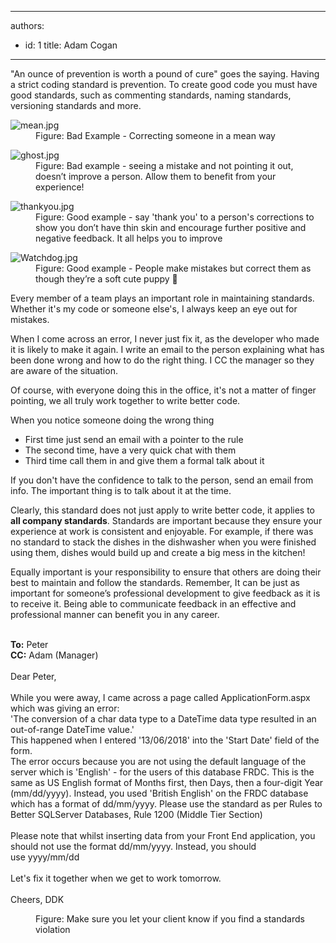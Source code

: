 

---
authors:
  - id: 1
    title: Adam Cogan
---




<span class='intro'> ​​​​​​​​​&quot;An ounce of prevention is worth a pound of cure&quot; goes the saying. Having a strict coding standard is prevention. To create good code you must have good standards, such as commenting standards, naming standards, versioning standards and more. 
<br> </span>

<dl class="badImage"><dt> <img src="/PublishingImages/watchdog-mean.jpg" alt="mean.jpg" /> </dt><dd> Figure&#58; Bad Example - Correcting someone in a mean way</dd></dl><dl class="badImage"><dt> <img src="/PublishingImages/watchdog-ghost.jpg" alt="ghost.jpg" /> </dt><dd>Figure&#58; Bad example - seeing a mistake and not pointing it out, doesn’t improve a person. Allow them to benefit from your experience!</dd></dl><dl class="goodImage"><dt> <img src="/PublishingImages/watchdog-thankyou.jpg" alt="thankyou.jpg" /> </dt><dd>Figure&#58; Good example - say 'thank you' to a person's corrections to show you don’t have thin skin and encourage further positive and negative feedback. It all helps you to improve</dd></dl><dl class="goodImage"><dt> <img src="/PublishingImages/watchdog-watchdog.jpg" alt="Watchdog.jpg" /> </dt><dd>Figure&#58; Good example - People make mistakes but correct them as though they’re a soft cute puppy &#128054;</dd></dl><p>Every member of a team plays an important role in maintaining standards. Whether it's my code or someone else's, I always keep an eye out for mistakes.</p><p>When I come across an error, I never just fix it, as the developer who made it is likely to make it again. I write an email to the person explaining what has been done wrong and how to do the right thing. I CC the manager so they are aware of the situation.</p><p>Of course, with everyone doing this in the office, it's not a matter of finger pointing, we all truly work together to write better code.</p>When you notice someone doing the wrong thing<ul><li>First time just send an email with a pointer to the rule</li><li>The second time, have a very quick chat with them</li><li>Third time call them in and give them a formal talk about it</li></ul><p>If you don't have the confidence to talk to the person, send an email from info. The important thing is to talk about it at the time.&#160;</p><p>Clearly, this standard does not just apply to write better code, it applies to <strong>all company standards</strong>. Standards are important because they ensure your experience at work is consistent and enjoyable. For example, if there was no standard to stack the dishes in the dishwasher when you were finished using them, dishes would build up and create a big mess in the kitchen!</p><p>Equally important is your responsibility to ensure that others are doing their best to maintain and follow the standards. Remember,&#160;It can be just as important for someone’s professional development to give feedback as it is to receive it. Being able to communicate feedback in an&#160;effective and professional manner can benefit you in any career.&#160;<br><br></p><p class="ssw15-rteElement-GreyBox">
   <b>To&#58;</b> Peter<br><b>CC&#58;</b> Adam (Manager)<br>​<br>Dear Peter,<br><br>While you were away, I came across a page called ApplicationForm.aspx which was giving an error&#58;&#160;<br>'The conversion of a char data type to a&#160;DateTime&#160;data type resulted in an out-of-range&#160;DateTime&#160;value.'&#160;<br>This happened when I entered '13/06/2018' into&#160;the&#160;'Start Date' field of the form.<br>The error occurs because you are not using the default language of the server which is 'English' - for the users of this database FRDC. This is the same as US English format of Months first, then Days, then a four-digit Year (mm/dd/yyyy). Instead, you used 'British English' on the FRDC database which has a format of dd/mm/yyyy. Please use the standard as per&#160;Rules to Better SQLServer Databases, Rule 1200 (Middle Tier Section)<br><br>Please note that whilst inserting data from your Front End application, you should not use the format dd/mm/yyyy.&#160;Instead,&#160;you should use&#160;yyyy/mm/dd<br><br>Let's fix it together when we get to work tomorrow.<br><br>Cheers, DDK<br></p><dd class="ssw15-rteElement-FigureNormal"> Figure&#58; Make sure you let your client know if you find a standards violation</dd>


